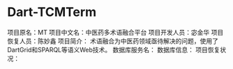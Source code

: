Dart-TCMTerm
============
项目原名：MT
项目中文名：中医药多术语融合平台
项目开发人员：宓金华
项目恢复人员：陈妙鑫
项目简介： 术语融合为中医药领域亟待解决的问题，使用了DartGrid和SPARQL等语义Web技术。
数据库服务名：
数据库信息：
项目恢复状况：
